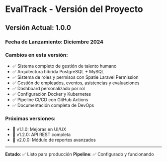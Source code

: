 # EvalTrack - Versión del Proyecto

## Versión Actual: 1.0.0

### Fecha de Lanzamiento: Diciembre 2024

### Cambios en esta versión:
- ✅ Sistema completo de gestión de talento humano
- ✅ Arquitectura híbrida PostgreSQL + MySQL
- ✅ Sistema de roles y permisos con Spatie Laravel Permission
- ✅ Gestión de empleados, eventos, asistencias y evaluaciones
- ✅ Dashboard personalizado por rol
- ✅ Configuración Docker y Kubernetes
- ✅ Pipeline CI/CD con GitHub Actions
- ✅ Documentación completa de DevOps

### Próximas versiones:
- 🔄 v1.1.0: Mejoras en UI/UX
- 🔄 v1.2.0: API REST completa
- 🔄 v2.0.0: Módulo de reportes avanzados

---
**Estado**: ✅ Listo para producción
**Pipeline**: ✅ Configurado y funcionando 